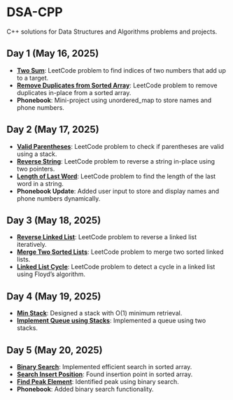 # DSA-CPP
C++ solutions for Data Structures and Algorithms problems and projects.
## Day 1 (May 16, 2025)
- **[Two Sum](https://leetcode.com/problems/two-sum/)**: LeetCode problem to find indices of two numbers that add up to a target.
- **[Remove Duplicates from Sorted Array](https://leetcode.com/problems/remove-duplicates-from-sorted-array/)**: LeetCode problem to remove duplicates in-place from a sorted array.
- **Phonebook**: Mini-project using unordered_map to store names and phone numbers.
## Day 2 (May 17, 2025)
- **[Valid Parentheses](https://leetcode.com/problems/valid-parentheses/)**: LeetCode problem to check if parentheses are valid using a stack.
- **[Reverse String](https://leetcode.com/problems/reverse-string/)**: LeetCode problem to reverse a string in-place using two pointers.
- **[Length of Last Word](https://leetcode.com/problems/length-of-last-word/)**: LeetCode problem to find the length of the last word in a string.
- **Phonebook Update**: Added user input to store and display names and phone numbers dynamically.
## Day 3 (May 18, 2025)
- **[Reverse Linked List](https://leetcode.com/problems/reverse-linked-list/)**: LeetCode problem to reverse a linked list iteratively.
- **[Merge Two Sorted Lists](https://leetcode.com/problems/merge-two-sorted-lists/)**: LeetCode problem to merge two sorted linked lists.
- **[Linked List Cycle](https://leetcode.com/problems/linked-list-cycle/)**: LeetCode problem to detect a cycle in a linked list using Floyd’s algorithm.
## Day 4 (May 19, 2025)
- **[Min Stack](https://leetcode.com/problems/min-stack/)**: Designed a stack with O(1) minimum retrieval.
- **[Implement Queue using Stacks](https://leetcode.com/problems/implement-queue-using-stacks/)**: Implemented a queue using two stacks.
## Day 5 (May 20, 2025)
- **[Binary Search](https://leetcode.com/problems/binary-search/)**: Implemented efficient search in sorted array.
- **[Search Insert Position](https://leetcode.com/problems/search-insert-position/)**: Found insertion point in sorted array.
- **[Find Peak Element](https://leetcode.com/problems/find-peak-element/)**: Identified peak using binary search.
- **Phonebook**: Added binary search functionality.
